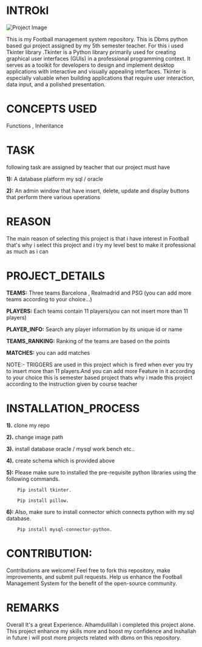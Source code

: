 # INTROkl
![Project Image](https://github.com/muhammadtalhasami/Football_management_system/blob/main/football_managmnet%20_system/project%20images/Screenshot%20(72).png)

This is my Football management system repository. This is Dbms python based gui project assigned by my 5th semester teacher. 
For this i used Tkinter library .Tkinter is a Python library primarily used for creating graphical user interfaces (GUIs) in a professional programming context. It serves as a toolkit for developers to design and implement desktop applications with interactive and visually appealing interfaces. Tkinter is especially valuable when building applications that require user interaction, data input, and a polished presentation.

# CONCEPTS USED

Functions , Inheritance 

# TASK

following task are assigned by teacher that our project must have

**1):** A database platform my sql / oracle

**2):** An admin window that have insert, delete, update and display buttons that perform there various operations

# REASON

The main reason of selecting this project is that i have  interest in Football that's why i select this project and i try my level best to make it professional as much as i can

# PROJECT_DETAILS

**TEAMS:** Three teams Barcelona , Realmadrid and PSG (you can add more teams according to your choice...)
 
**PLAYERS:** Each teams contain 11 players(you can not insert more than 11 players)

**PLAYER_INFO:** Search any player information by its unique id or name

**TEAMS_RANKING:** Ranking of the teams are based on the points 

**MATCHES:** you can add matches 

 NOTE:- TRIGGERS are used in this project which is fired when ever you try to insert more than 11 players.And you can add more Feature in it according to your choice
 this is semester based project thats why i made this project according to the instruction given by course teacher

# INSTALLATION_PROCESS

**1).** clone my repo

**2).** change image path

**3).** install database oracle / mysql work bench etc..

**4).** create schema which is provided above

**5):** Please make sure to installed the pre-requisite python libraries using the following commands.

        Pip install tkinter.
        
        Pip install pillow.

**6):** Also, make sure to install connector which connects python with my sql database.

        Pip install mysql-connector-python.

# CONTRIBUTION:
Contributions are welcome! Feel free to fork this repository, make improvements, and submit pull requests. Help us enhance the Football Management System for the benefit of the open-source community.

# REMARKS

Overall It's a great Experience. Alhamdulillah i completed this project alone. This project enhance my skills more and boost my confidence and Inshallah in future i will post more projects related with dbms on this repository.
